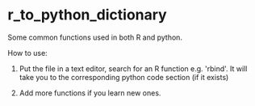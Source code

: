 # r_to_python_dictionary

Some common functions used in both R and python.

How to use:
1. Put the file in a text editor, search for an R function e.g. 'rbind'. 
It will take you to the corresponding python code section (if it exists)

2. Add more functions if you learn new ones.
